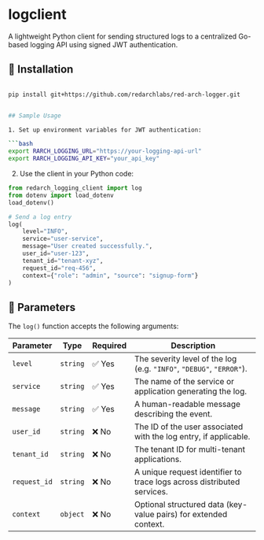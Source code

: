 # logclient

A lightweight Python client for sending structured logs to a centralized Go-based logging API using signed JWT authentication.

## 🔧 Installation

```bash

pip install git+https://github.com/redarchlabs/red-arch-logger.git


## Sample Usage

1. Set up environment variables for JWT authentication:

```bash
export RARCH_LOGGING_URL="https://your-logging-api-url"
export RARCH_LOGGING_API_KEY="your_api_key"   
```

2. Use the client in your Python code:

```python
from redarch_logging_client import log
from dotenv import load_dotenv
load_dotenv()

# Send a log entry
log(
    level="INFO",
    service="user-service",
    message="User created successfully.",
    user_id="user-123",
    tenant_id="tenant-xyz",
    request_id="req-456",
    context={"role": "admin", "source": "signup-form"}
)
```

## 🧾 Parameters

The `log()` function accepts the following arguments:

| Parameter    | Type     | Required | Description                                                                 |
|--------------|----------|----------|-----------------------------------------------------------------------------|
| `level`      | `string` | ✅ Yes   | The severity level of the log (e.g. `"INFO"`, `"DEBUG"`, `"ERROR"`).       |
| `service`    | `string` | ✅ Yes   | The name of the service or application generating the log.                 |
| `message`    | `string` | ✅ Yes   | A human-readable message describing the event.                             |
| `user_id`    | `string` | ❌ No    | The ID of the user associated with the log entry, if applicable.           |
| `tenant_id`  | `string` | ❌ No    | The tenant ID for multi-tenant applications.                               |
| `request_id` | `string` | ❌ No    | A unique request identifier to trace logs across distributed services.     |
| `context`    | `object` | ❌ No    | Optional structured data (key-value pairs) for extended context.           |
